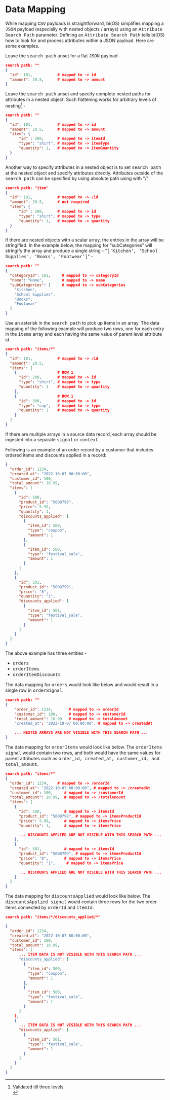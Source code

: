 # Data Mapping

While mapping <span style="font-family:Courier New;">CSV</span> payloads is straightforward, bi(OS) simplifies mapping a <span style="font-family:Courier New;">JSON</span> payload (especially with nested
objects / arrays) using an <span style="font-family:Courier New;">Attribute Search Path</span> parameter.  Defining an <span style="font-family:Courier New;">Attribute Search Path</span> tells bi(OS)
how to look for and process attributes within a JSON payload.  Here are some examples.

Leave the <span style="font-family:Courier New;">search path</span> unset for a flat <span style="font-family:Courier New;">JSON</span> payload -
```json
search path: ""
{
  "id": 101,           # mapped to -> id
  "amount": 20.5,      # mapped to -> amount
}
```
Leave the <span style="font-family:Courier New;">search path</span> unset and specify complete nested paths for attributes in a nested object. Such flattening
works for arbitrary levels of nesting[^41]  -
```json
search path: ""
{
  "id": 101,           # mapped to -> id
  "amount": 20.5,      # mapped to -> amount
  "item": {
      "id" : 200,      # mapped to -> itemId
      "type": "shirt", # mapped to -> itemType
      "quantity": 1,   # mapped to -> itemQuantity
  }
}
```
Another way to specify attributes in a nested object is to set <span style="font-family:Courier New;">search path</span> at the nested object and specify attributes directly. Attributes outside of the <span style="font-family:Courier New;">search path</span> can be specified by using absolute path using with "/"
```json
search path: "item"
{
  "id": 101,           # mapped to -> /id
  "amount": 20.5,      # not required
  "item": {
      "id" : 200,      # mapped to -> id
      "type": "shirt", # mapped to -> type
      "quantity": 1,   # mapped to -> quantity
  }
}
```
If there are nested objects with a scalar array, the entries in the array will be stringified. In the example below, the mapping for “subCategories” will stringify the array and produce a single string - "<span style="font-family:Courier New;">['Kitchen', 'School Supplies', 'Books', 'Footwear']</span>" -
```json
search path: ""
{
  "categoryId": 101,     # mapped to -> categoryId
  "name": "Home",        # mapped to -> name
  "subCategories": [     # mapped to -> subCategories
  	"Kitchen",
  	"School Supplies",
  	"Books",
  	"Footwear"
  ]
}
```
Use an asterisk in the <span style="font-family:Courier New;">search path</span> to pick up items in an array. The data mapping of the following example will produce two rows,
one for each entry in the <span style="font-family:Courier New;">items</span> array and each having the same value of parent level attribute id.
```json
search path: "items/*"
{
  "id": 101,           # mapped to -> /id
  "amount": 20.5,
  "items": [
    {                  # ROW 1
      "id": 200,       # mapped to -> id
      "type": "shirt", # mapped to -> type
      "quantity": 1    # mapped to -> quantity
    },
    {                  # ROW 1
      "id": 300,       # mapped to -> id
      "type": "cap",   # mapped to -> type
      "quantity": 1    # mapped to -> quantity
    }
  ]
}
```
If there are multiple arrays in a source data record, each array should be ingested into a separate <span style="font-family:Courier New;">signal</span> or <span style="font-family:Courier New;">context</span>.

Following is an example of an order record by a customer that includes ordered items and discounts applied in a record:
```json
{
  "order_id": 1234,
  "created_at": "2022-10-07 00:00:00",
  "customer_id": 100,
  "total_amount": 10.99,
  "items": [
    {
      "id": 500,
      "product_id": "5008798",
      "price": 5.99,
      "quantity": 1,
      "discounts_applied": [
        {
          "item_id": 500,
          "type": "coupon",
          "amount": 1
        },
        {
          "item_id": 500,
          "type": "festival_sale",
          "amount": 1
        }
      ]
    },
    {
      "id": 501,
      "product_id": "5008799",
      "price": "8",
      "quantity": "1",
      "discounts_applied": [
        {
          "item_id": 501,
          "type": "festival_sale",
          "amount": 1
        }
      ]
    }
  ]
}
```
The above example has three entities -
* <span style="font-family:Courier New;">orders</span>
* <span style="font-family:Courier New;">orderItems</span>
* <span style="font-family:Courier New;">orderItemDiscounts</span>

The data mapping for <span style="font-family:Courier New;">orders</span> would look like below  and would result in a single row in <span style="font-family:Courier New;">orderSignal</span>.
```json
search path: ""
{
    "order_id": 1234,       # mapped to -> orderId
    "customer_id": 100,     # mapped to -> customerId
    "total_amount": 10.99   # mapped to -> totalAmount
    "created_at": "2022-10-07 00:00:00", # mapped to -> createdAt

    ... NESTED ARRAYS ARE NOT VISIBLE WITH THIS SEARCH PATH ...
}
```
The data mapping for <span style="font-family:Courier New;">orderItems</span> would look like below.  The <span style="font-family:Courier New;">orderItems signal</span> would contain two rows, and both would
have the same values for parent attributes such as <span style="font-family:Courier New;">order_id, created_at, customer_id, and total_amount</span>.
```json
search path: "items/*"
{
  "order_id": 1234,    # mapped to -> /orderId
  "created_at": "2022-10-07 00:00:00", # mapped to -> /createdAt
  "customer_id": 100,     # mapped to -> /customerId
  "total_amount": 10.99,  # mapped to -> /totalAmount
  "items": [
    {
      "id": 500,          # mapped to -> itemsId
      "product_id": "5008798", # mapped to -> itemsProductId
      "price": 5.99,      # mapped to -> itemsPrice
      "quantity": 1,      # mapped to -> itemsPrice

      ... DISCOUNTS APPLIED ARE NOT VISIBLE WITH THIS SEARCH PATH ...
    },
    {
      "id": 501,          # mapped to -> itemsId
      "product_id": "5008799", # mapped to -> itemsProductId
      "price": "8",       # mapped to -> itemsPrice
      "quantity": "1",     # mapped to -> itemsPrice

      ... DISCOUNTS APPLIED ARE NOT VISIBLE WITH THIS SEARCH PATH ...
    }
  ]
}
```
The data mapping for <span style="font-family:Courier New;">discountsApplied</span> would look like below.  The <span style="font-family:Courier New;">discountsApplied signal</span> would contain three rows
for the two order items connected by <span style="font-family:Courier New;">orderId</span> and <span style="font-family:Courier New;">itemId</span>.
```json
search path: "items/*/discounts_applied/*"

{
  "order_id": 1234,
  "created_at": "2022-10-07 00:00:00",
  "customer_id": 100,
  "total_amount": 10.99,
  "items": [
      ... ITEM DATA IS NOT VISIBLE WITH THIS SEARCH PATH ...
      "discounts_applied": [
        {
          "item_id": 500,
          "type": "coupon",
          "amount": 1
        },
        {
          "item_id": 500,
          "type": "festival_sale",
          "amount": 1
        }
      ]
    },
    {
      ... ITEM DATA IS NOT VISIBLE WITH THIS SEARCH PATH ...
      "discounts_applied": [
        {
          "item_id": 501,
          "type": "festival_sale",
          "amount": 1
        }
      ]
    }
  ]
}
```

[^41]: Validated till three levels. <br/>
